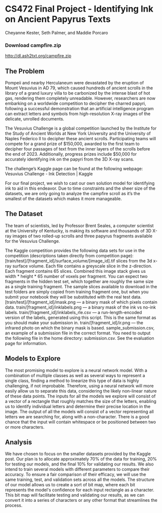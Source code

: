 # CS472 Final Project - Identifying Ink on Ancient Papyrus Texts
Cheyanne Kester, Seth Palmer, and Maddie Porcaro

### Download campfire.zip 
http://dl.ash2txt.org/campfire.zip 

## The Problem
Pompeii and nearby Herculaneum were devastated by the eruption of Mount Vesuvius in AD 79, which caused hundreds of ancient scrolls in the library of a grand luxury villa to be carbonized by the intense blast of hot gas, rendering them completely unreadable. However, researchers are now embarking on a worldwide competition to decipher the charred papyri, following a successful demonstration that an artificial intelligence program can extract letters and symbols from high-resolution X-ray images of the delicate, unrolled documents.

The Vesuvius Challenge is a global competition launched by the Institute for the Study of Ancient Worlds at New York University and the University of Naples Federico II to decipher these ancient scrolls. Participating teams will compete for a grand prize of $150,000, awarded to the first team to decipher four passages of text from the inner layers of the scrolls before the end of 2023. Additionally, progress prizes include $50,000 for accurately identifying ink on the papyri from the 3D X-ray scans. 

The challenge’s Kaggle page can be found at the following webpage: 
Vesuvius Challenge - Ink Detection | Kaggle 

For our final project, we wish to cast our own solution model for identifying ink to aid in this endeavor. Due to time constraints and the sheer size of the datasets, we are only going to analyze the campfire scroll as it’s the smallest of the datasets which makes it more manageable.


## The Dataset
The team of scientists, led by Professor Brent Seales, a computer scientist at the University of Kentucky, is making its software and thousands of 3D X-ray images of two rolled-up scrolls and three papyrus fragments available for the Vesuvius Challenge.

The Kaggle competition provides the following data sets for use in the competition (descriptions taken directly from competition page):
[train/test]/[fragment_id]/surface_volume/[image_id].tif slices from the 3d x-ray surface volume. Each file contains a greyscale slice in the z-direction. Each fragment contains 65 slices. Combined this image stack gives us width * height * 65 number of voxels per fragment. You can expect two fragments in the hidden test set, which together are roughly the same size as a single training fragment. The sample slices available to download in the test folders are simply copied from training fragment one, but when you submit your notebook they will be substituted with the real test data.
[train/test]/[fragment_id]/mask.png — a binary mask of which pixels contain data.
train/[fragment_id]/inklabels.png — a binary mask of the ink vs no-ink labels.
train/[fragment_id]/inklabels_rle.csv — a run-length-encoded version of the labels, generated using this script. This is the same format as you should make your submission in.
train/[fragment_id]/ir.png — the infrared photo on which the binary mask is based.
sample_submission.csv, an example of a submission file in the correct format. You need to output the following file in the home directory: submission.csv. See the evaluation page for information.

## Models to Explore
The most promising model to explore is a neural network model. With a combination of multiple classes as well as several ways to represent a single class, finding a method to linearize this type of data is highly challenging, if not improbable. Therefore, using a neural network will more easily allow us to separate this data, considering the likely non-linear nature of these data points. The inputs for all the models we explore will consist of a vector of a rectangle that roughly matches the size of the letters, enabling us to identify individual letters and determine their precise location in the image. The output of all the models will consist of a vector representing all letters we are searching for, along with a non-character. There is a good chance that the input will contain whitespace or be positioned between two or more characters.

## Analysis
We have chosen to focus on the smaller datasets provided by the Kaggle post. Our plan is to allocate approximately 70% of the data for training, 20% for testing our models, and the final 10% for validating our results. We also intend to train several models with different parameters to compare their accuracy. To ensure a fair comparison of their efficacy, we will use the same training, test, and validation sets across all the models. The structure of our model allows us to create a sort of bit map, where each bit represents the model's confidence for each input rectangle as a character. This bit map will facilitate testing and validating our results, as we can convert it into a series of characters or any other format that streamlines the process.
